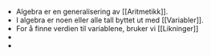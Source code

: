 - Algebra er en generalisering av [[Aritmetikk]].
- I algebra er noen eller alle tall byttet ut med [[Variabler]].
- For å finne verdien til variablene, bruker vi [[Likninger]]
-
-